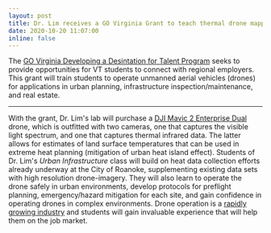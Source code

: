 ```yaml
---
layout: post
title: Dr. Lim receives a GO Virginia Grant to teach thermal drone mapping
date: 2020-10-20 11:07:00
inline: false
---
```


The [GO Virginia Developing a Desintation for Talent Program](https://www.provost.vt.edu/executive-vice-provost/develop-destination-talent.html) seeks to provide opportunities for VT students to connect with regional employers. This grant will train students to operate unmanned aerial vehicles (drones) for applications in urban planning, infrastructure inspection/maintenance, and real estate.

***

With the grant, Dr. Lim's lab will purchase a [DJI Mavic 2 Enterprise Dual](https://www.dji.com/mavic-2-enterprise-advanced) drone, which is outfitted with two cameras, one that captures the visible light spectrum, and one that captures thermal infrared data. The latter allows for estimates of land surface temperatures that can be used in extreme heat planning (mitigation of urban heat island effect). Students of Dr. Lim's *Urban Infrastructure* class will build on heat data collection efforts already underway at the City of Roanoke, supplementing existing data sets with high resolution drone-imagery. They will also learn to operate the drone safely in urban environments, develop protocols for preflight planning, emergency/hazard mitigation for each site, and gain confidence in operating drones in complex environments. Drone operation is a [rapidly growing industry](https://www.govtech.com/budget-finance/Drone-Related-Job-Growth-to-Outpace-Predictions.html) and students will gain invaluable experience that will help them on the job market.
